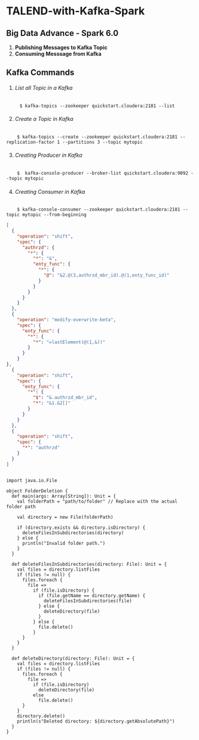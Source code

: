 # TALEND-with-Kafka-Spark

## Big Data Advance - Spark 6.0 ##

1. **Publishing Messages to Kafka Topic**
2. **Consuming Messsage from Kafka**


## Kafka Commands ##

1.  ###### List all Topic in a Kafka ######
```
	 $ kafka-topics --zookeeper quickstart.cloudera:2181 --list 
```
	
2. ###### Create a Topic in Kafka ######
```
	$ kafka-topics --create --zookeeper quickstart.cloudera:2181 --replication-factor 1 --partitions 3 --topic mytopic
```
3.  ###### Creating Producer in Kafka ######
```
	$  kafka-console-producer --broker-list quickstart.cloudera:9092 --topic mytopic
```
4. ###### Creating Consumer in Kafka ######
```
	$ kafka-console-consumer --zookeeper quickstart.cloudera:2181 --topic mytopic --from-beginning
```
```json
[
  {
    "operation": "shift",
    "spec": {
      "authrzd": {
        "*": {
          "*": "&",
          "enty_func": {
            "*": {
              "@": "&2.@(3,authrzd_mbr_id).@(1,enty_func_id)"
            }
          }
        }
      }
    }
  },
  {
    "operation": "modify-overwrite-beta",
    "spec": {
      "enty_func": {
        "*": {
          "*": "=lastElement(@(1,&))"
        }
      }
    }
},
  {
    "operation": "shift",
    "spec": {
      "enty_func": {
        "*": {
          "$": "&.authrzd_mbr_id",
          "*": "&1.&2[]"
        }
      }
    }
  },
  {
    "operation": "shift",
    "spec": {
      "*": "authrzd"
    }
  }
]

```

```

import java.io.File

object FolderDeletion {
  def main(args: Array[String]): Unit = {
    val folderPath = "path/to/folder" // Replace with the actual folder path
    
    val directory = new File(folderPath)
    
    if (directory.exists && directory.isDirectory) {
      deleteFilesInSubdirectories(directory)
    } else {
      println("Invalid folder path.")
    }
  }
  
  def deleteFilesInSubdirectories(directory: File): Unit = {
    val files = directory.listFiles
    if (files != null) {
      files.foreach {
        file =>
          if (file.isDirectory) {
            if (file.getName == directory.getName) {
              deleteFilesInSubdirectories(file)
            } else {
              deleteDirectory(file)
            }
          } else {
            file.delete()
          }
      }
    }
  }
  
  def deleteDirectory(directory: File): Unit = {
    val files = directory.listFiles
    if (files != null) {
      files.foreach {
        file =>
          if (file.isDirectory)
            deleteDirectory(file)
          else
            file.delete()
      }
    }
    directory.delete()
    println(s"Deleted directory: ${directory.getAbsolutePath}")
  }
}


```
